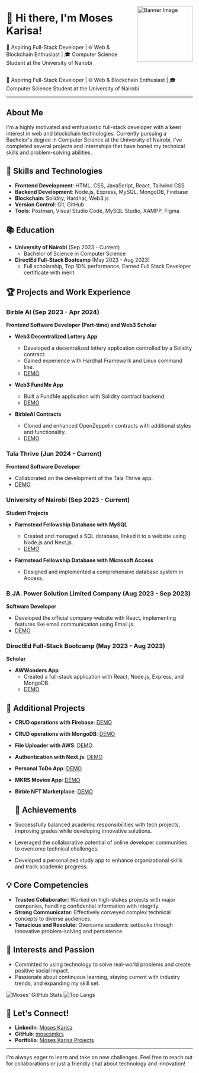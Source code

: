 <div style="display: flex; align-items: center;">
  <div>
    <h1>👋 Hi there, I'm Moses Karisa!</h1>
    <p>🚀 Aspiring Full-Stack Developer | 🌐 Web & Blockchain Enthusiast | 🎓 Computer Science Student at the University of Nairobi</p>
  </div>
  <img src="URL-to-Banner-Image" alt="Banner Image" style="margin-left: 20px; height: 150px;">
</div>

🚀 Aspiring Full-Stack Developer | 🌐 Web & Blockchain Enthusiast | 🎓 Computer Science Student at the University of Nairobi

---

## About Me

I'm a highly motivated and enthusiastic full-stack developer with a keen interest in web and blockchain technologies. Currently pursuing a Bachelor's degree in Computer Science at the University of Nairobi, I've completed several projects and internships that have honed my technical skills and problem-solving abilities.

## 🌟 Skills and Technologies

- **Frontend Development**: HTML, CSS, JavaScript, React, Tailwind CSS
- **Backend Development**: Node.js, Express, MySQL, MongoDB, Firebase
- **Blockchain**: Solidity, Hardhat, Web3.js
- **Version Control**: Git, GitHub
- **Tools**: Postman, Visual Studio Code, MySQL Studio, XAMPP, Figma

## 📚 Education

- **University of Nairobi** (Sep 2023 - Current)
  - Bachelor of Science in Computer Science
- **DirectEd Full-Stack Bootcamp** (May 2023 - Aug 2023)
  - Full scholarship, Top 10% performance, Earned Full Stack Developer certificate with merit

## 🏆 Projects and Work Experience

### Birble AI (Sep 2023 - Apr 2024)
**Frontend Software Developer (Part-time) and Web3 Scholar**

- **Web3 Decentralized Lottery App**
  - Developed a decentralized lottery application controlled by a Solidity contract.
  - Gained experience with Hardhat Framework and Linux command line.
  - [DEMO](https://frontend-lottery-app.vercel.app/)

- **Web3 FundMe App**
  - Built a FundMe application with Solidity contract backend.
  - [DEMO](https://frontend-fund-me.vercel.app/)

- **BirbleAI Contracts**
  - Cloned and enhanced OpenZeppelin contracts with additional styles and functionality.
  - [DEMO](https://board-wine-kappa.vercel.app/wizard)

### Tala Thrive (Jun 2024 - Current)
**Frontend Software Developer**

- Collaborated on the development of the Tala Thrive app.
- [DEMO](https://tala-thrive.fly.dev/login)

### University of Nairobi (Sep 2023 - Current)
**Student Projects**

- **Farmstead Fellowship Database with MySQL**
  - Created and managed a SQL database, linked it to a website using Node.js and Next.js.
  - [DEMO](https://sql-project-frontend.vercel.app/)

- **Farmstead Fellowship Database with Microsoft Access**
  - Designed and implemented a comprehensive database system in Access.

### B.JA. Power Solution Limited Company (Aug 2023 - Sep 2023)
**Software Developer**

- Developed the official company website with React, implementing features like email communication using Email.js.
- [DEMO](https://www.bjapowerlimited.com/)

### DirectEd Full-Stack Bootcamp (May 2023 - Aug 2023)
**Scholar**

- **AWWonders App**
  - Created a full-stack application with React, Node.js, Express, and MongoDB.
  - [DEMO](https://aw-wonders-frontend.vercel.app/register)

## 🔧 Additional Projects

- **CRUD operations with Firebase**: [DEMO](https://firebase-crud-two.vercel.app/)
- **CRUD operations with MongoDB**: [DEMO](https://mongo-crud-chi.vercel.app/)
- **File Uploader with AWS**: [DEMO](https://aws-server-actions.vercel.app/)
- **Authentication with Next.js**: [DEMO](https://next-js-authentication-five.vercel.app/)
- **Personal ToDo App**: [DEMO](https://to-do-app-roan-nu.vercel.app/)
- **MKRS Movies App**: [DEMO](https://movie-app-chi-red.vercel.app/)
- **Birble NFT Marketplace**: [DEMO](https://newnft-blue.vercel.app/home)

  ## 🌟 Achievements
- Successfully balanced academic responsibilities with tech projects, improving grades while developing innovative solutions.
- Leveraged the collaborative potential of online developer communities to overcome technical challenges.
- Developed a personalized study app to enhance organizational skills and track academic progress.

## 💡 Core Competencies
- **Trusted Collaborator:** Worked on high-stakes projects with major companies, handling confidential information with integrity.
- **Strong Communicator:** Effectively conveyed complex technical concepts to diverse audiences.
- **Tenacious and Resolute:** Overcame academic setbacks through innovative problem-solving and persistence.

## 🌟 Interests and Passion
- Committed to using technology to solve real-world problems and create positive social impact.
- Passionate about continuous learning, staying current with industry trends, and expanding my skill set.

![Moses' GitHub Stats](https://github-readme-stats.vercel.app/api?username=mosesmkrs&show_icons=true&theme=radical)
![Top Langs](https://github-readme-stats.vercel.app/api/top-langs/?username=mosesmkrs&layout=compact&theme=radical)

## 🤝 Let's Connect!

- **LinkedIn**: [Moses Karisa](https://www.linkedin.com/in/moses-karisa-11526127a/)
- **GitHub**: [mosesmkrs](https://github.com/mosesmkrs)
- **Portfolio**: [Moses Karisa Projects](https://portfolio-mosesmkrs-projects.vercel.app/)

---

I'm always eager to learn and take on new challenges. Feel free to reach out for collaborations or just a friendly chat about technology and innovation!
